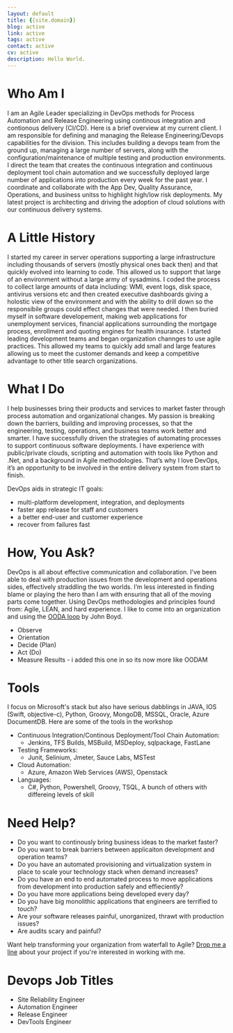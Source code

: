 ```yaml
---
layout: default
title: {{site.domain}}
blog: active
link: active
tags: active
contact: active
cv: active
description: Hello World.
---
```


# Who Am I

I am an Agile Leader specializing in DevOps methods for Process Automation and Release Engineering using continous integration and contionous delivery (CI/CD). Here is a brief overview at my current client. I am responsible for defining and managing the Release Engineering/Devops capabilities for the division. This includes building a devops team from the ground up, managing a large number of servers, along with the configuration/maintenance of multiple testing and production environments. I direct the team that creates the continuous integration and continuous deployment tool chain automation and we successfully deployed large number of applications into production every week for the past year. I coordinate and collaborate with the App Dev, Quality Assurance, Operations, and business unitss to highlight high/low risk deployments. My latest project is architecting and driving the adoption of cloud solutions with our continuous delivery systems.

# A Little History

I started my career in server operations supporting a large infrastructure including thousands of servers (mostly physical ones back then) and that quickly evolved into learning to code. This allowed us to support that large of an environment without a large army of sysadmins. I coded the process to collect large amounts of data including: WMI, event logs, disk space, antivirus versions etc and then created executive dashboards giving a holostic view of the environment and with the ability to drill down so the responsibile groups could effect changes that were needed. I then buried myself in software developement, making web applications for unemployment services, financial applications surrounding the mortgage process, enrollment and quoting engines for health insurance. I started leading development teams and began organization channges to use agile practices. This allowed my teams to quickly add small and large features allowing us to meet the customer demands and keep a competitive advantage to other title search organizations.

# What I Do

I help businesses bring their products and services to market faster through process automation and organizational changes. My passion is breaking down the barriers, building and improving processes, so that the engineering, testing, operations, and business teams work better and smarter. I have successfully driven the strategies of automating processes to support continuous software deployments. I have experience with public/private clouds, scripting and automation with tools like Python and .Net, and a background in Agile methodologies. That’s why I love DevOps, it’s an opportunity to be involved in the entire delivery system from start to finish.

DevOps aids in strategic IT goals:

- multi-platform development, integration, and deployments
- faster app release for staff and customers
- a better end-user and customer experience
- recover from failures fast

# How, You Ask?

DevOps is all about effective communication and collaboration. I’ve been able to deal with production issues from the development and operations sides, effectively straddling the two worlds. I’m less interested in finding blame or playing the hero than I am with ensuring that all of the moving parts come together. Using DevOps methodologies and principles found from: Agile, LEAN, and hard experience.
I like to come into an organization and using the [OODA loop](https://en.wikipedia.org/wiki/OODA_loop) by John Boyd.

- Observe
- Orientation
- Decide (Plan)
- Act (Do)
- Measure Results - i added this one in so its now more like OODAM

# Tools

I focus on Microsoft's stack but also have serious dabblings in JAVA, IOS (Swift, objective-c), Python, Groovy, MongoDB, MSSQL, Oracle, Azure DocumentDB. Here are some of the tools in the workshop

- Continuous Integration/Continous Deployment/Tool Chain Automation:
	- Jenkins, TFS Builds, MSBuild, MSDeploy, sqlpackage, FastLane
- Testing Frameworks:
	- Junit, Selinium, Jmeter, Sauce Labs, MSTest
- Cloud Automation:
	- Azure, Amazon Web Services (AWS), Openstack
- Languages:
	- C#, Python, Powershell, Groovy, TSQL, A bunch of others with differeing levels of skill

# Need Help?

- Do you want to continously bring business ideas to the market faster?
- Do you want to break barriers between applicaiton development and operation teams?
- Do you have an automated provisioning and virtualization system in place to scale your technology stack when demand increases?
- Do you have an end to end automated process to move applications from development into production safely and effieciently?
- Do you have more applications being developed every day?
- Do you have big monolithic applications that engineers are terrified to touch?
- Are your software releases painful, unorganized, thrawt with production issues?
- Are audits scary and painful?

Want help transforming your organization from waterfall to Agile? [Drop me a line](/contact) about your project if you're interested in working with me.

# Devops Job Titles

- Site Reliability Engineer
- Automation Engineer
- Release Engineer
- DevTools Engineer

